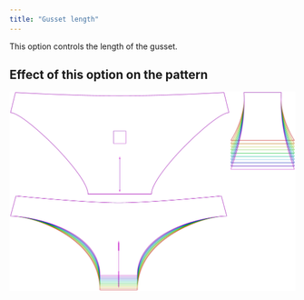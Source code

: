 ```yaml
---
title: "Gusset length"
---
```


This option controls the length of the gusset.



## Effect of this option on the pattern
![This image shows the effect of this option by superimposing several variants that have a different value for this option](unice_gussetlength_sample.svg "Effect of this option on the pattern")


